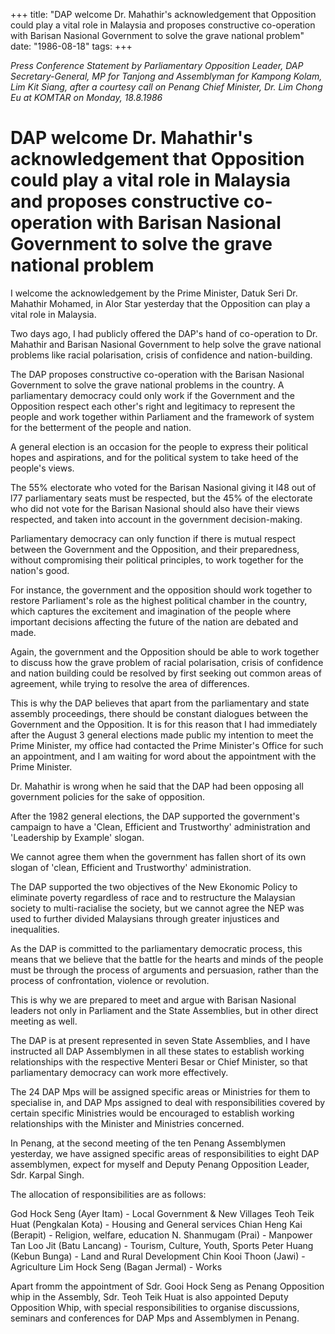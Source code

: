 +++ 
title: "DAP welcome Dr. Mahathir's acknowledgement that Opposition could play a vital role in Malaysia and proposes constructive co-operation with Barisan Nasional Government to solve the grave national problem"
date: "1986-08-18"
tags:
+++

_Press Conference Statement by Parliamentary Opposition Leader, DAP Secretary-General, MP for Tanjong and Assemblyman for Kampong Kolam, Lim Kit Siang, after a courtesy call on Penang Chief Minister, Dr. Lim Chong Eu at KOMTAR on Monday, 18.8.1986_

# DAP welcome Dr. Mahathir's acknowledgement that Opposition could play a vital role in Malaysia and proposes constructive co-operation with Barisan Nasional Government to solve the grave national problem

I welcome the acknowledgement by the Prime Minister, Datuk Seri Dr. Mahathir Mohamed, in Alor Star yesterday that the Opposition can play a vital role in Malaysia. </u>

Two days ago, I had publicly offered the DAP's hand of co-operation to Dr. Mahathir and Barisan Nasional Government to help solve the grave national problems like racial polarisation, crisis of confidence and nation-building.

The DAP proposes constructive co-operation with the Barisan Nasional Government to solve the grave national problems in the country.  A parliamentary democracy could only work if the Government and the Opposition respect each other's right and legitimacy to represent the people and work together within Parliament and the framework of system for the betterment of the people and nation.

A general election is an occasion for the people to express their political hopes and aspirations, and for the political system to take heed of the people's views. 

The 55% electorate who voted for the Barisan Nasional giving it l48 out of l77 parliamentary seats must be respected, but the 45% of the electorate who did not vote for the Barisan Nasional should also have their views respected, and taken into account in the government decision-making. 

Parliamentary democracy can only function if there is mutual respect between the Government and the Opposition, and their preparedness, without compromising their political principles, to work together for the nation's good.

For instance, the government and the opposition should work together to restore Parliament's role as the highest political chamber in the country, which captures the excitement and imagination of the people where important decisions affecting the future of the nation are debated and made. 

Again, the government and the Opposition should be able to work together to discuss how the grave problem of racial polarisation, crisis of confidence and nation building could be resolved by first seeking out common areas of agreement, while trying to resolve the area of differences.

This is why the DAP believes that apart from the parliamentary and state assembly proceedings, there should be constant dialogues between the Government and the Opposition. It is for this reason that I had immediately after the August 3 general elections made public my intention to meet the Prime Minister, my office had contacted the Prime Minister's Office for such an appointment, and I am waiting for word about the appointment with the Prime Minister. 

Dr. Mahathir is wrong when he said that the DAP had been opposing all government policies for the sake of opposition.

After the 1982 general elections, the DAP supported the government's campaign to have a 'Clean, Efficient and Trustworthy' administration and 'Leadership by Example' slogan.

We cannot agree them when the government has fallen short of its own slogan of 'clean,  Efficient and Trustworthy' administration.

The DAP supported the two objectives of the New Ekonomic Policy to eliminate poverty regardless of race and to restructure the Malaysian society to multi-racialise the society, but we cannot agree the NEP was used to further divided Malaysians through greater injustices and inequalities.

As the DAP is committed to the parliamentary democratic process, this means that we believe that the battle for the hearts and minds of the people must be through the process of arguments and persuasion, rather than the process of confrontation, violence or revolution.

This is why we are prepared to meet and argue with Barisan Nasional leaders not only in Parliament and the State Assemblies, but in other direct meeting as well.

The DAP is at present represented in seven State Assemblies, and I have instructed all DAP Assemblymen in all these states to establish working relationships with the respective Menteri Besar or Chief Minister, so that parliamentary democracy can work more effectively.

The 24 DAP Mps will be assigned specific areas or Ministries for them to specialise in, and DAP Mps assigned to deal with responsibilities covered by certain specific Ministries would be encouraged to establish working relationships with the Minister and Ministries concerned.

In Penang, at the second meeting of the ten Penang Assemblymen yesterday, we have assigned specific areas of responsibilities to eight DAP assemblymen, expect for myself and Deputy Penang Opposition Leader, Sdr. Karpal Singh.

The allocation of responsibilities are as follows:

God Hock Seng (Ayer Itam)	- Local Government & New Villages
Teoh Teik Huat (Pengkalan Kota)	- Housing and General services
Chian Heng Kai (Berapit)	- Religion, welfare, education
N. Shanmugam (Prai)	- Manpower
Tan Loo Jit (Batu Lancang)	- Tourism, Culture, Youth, Sports
Peter Huang (Kebun Bunga)	- Land and Rural Development 
Chin Kooi Thoon (Jawi)	- Agriculture
Lim Hock Seng (Bagan Jermal)	- Works

Apart fromm the appointment of Sdr. Gooi Hock Seng as Penang Opposition whip in the Assembly, Sdr. Teoh Teik Huat is also appointed Deputy Opposition Whip, with special responsibilities to organise discussions, seminars and conferences for DAP Mps and Assemblymen in Penang.
 
